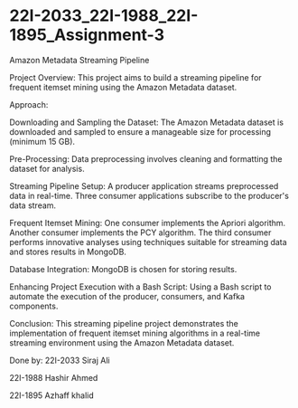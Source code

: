 # 22I-2033_22I-1988_22I-1895_Assignment-3
Amazon Metadata Streaming Pipeline

Project Overview:
This project aims to build a streaming pipeline for frequent itemset mining using the Amazon Metadata dataset. 

Approach:

Downloading and Sampling the Dataset:
The Amazon Metadata dataset is downloaded and sampled to ensure a manageable size for processing (minimum 15 GB).

Pre-Processing:
Data preprocessing involves cleaning and formatting the dataset for analysis.

Streaming Pipeline Setup:
A producer application streams preprocessed data in real-time.
Three consumer applications subscribe to the producer's data stream.

Frequent Itemset Mining:
One consumer implements the Apriori algorithm.
Another consumer implements the PCY algorithm.
The third consumer performs innovative analyses using techniques suitable for streaming data and stores results in MongoDB.

Database Integration:
MongoDB is chosen for storing results. 

Enhancing Project Execution with a Bash Script:
Using a Bash script to automate the execution of the producer, consumers, and Kafka components.

Conclusion:
This streaming pipeline project demonstrates the implementation of frequent itemset mining algorithms in a real-time streaming environment using the Amazon Metadata dataset. 

Done by:
22I-2033 
Siraj Ali

22I-1988
Hashir Ahmed

22I-1895
Azhaff khalid
